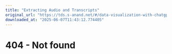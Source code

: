```yaml
---
title: "Extracting Audio and Transcripts"
original_url: "https://tds.s-anand.net/#/data-visualization-with-chatgpt"
downloaded_at: "2025-06-07T11:43:12.774405"
---
```


404 - Not found
===============
